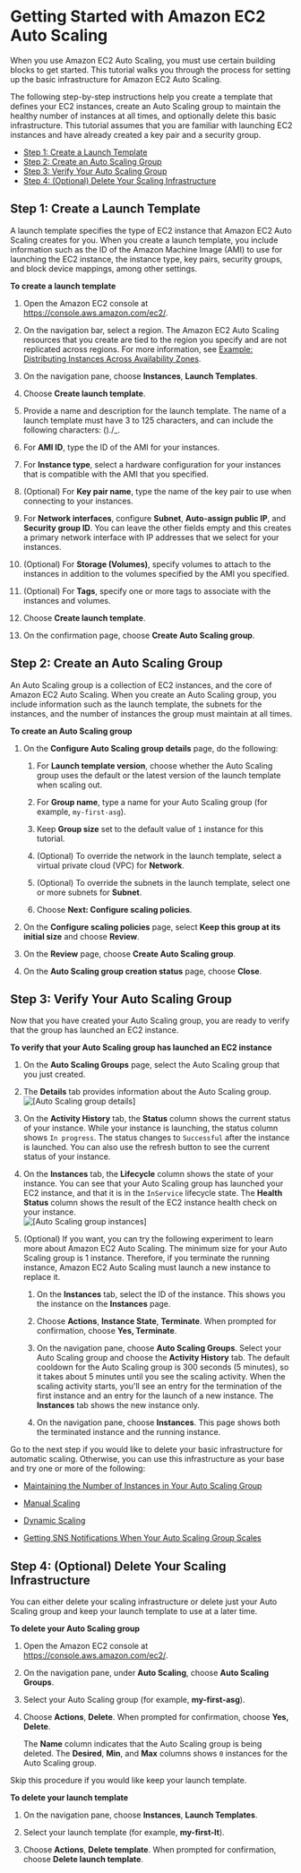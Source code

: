 # Getting Started with Amazon EC2 Auto Scaling<a name="GettingStartedTutorial"></a>

When you use Amazon EC2 Auto Scaling, you must use certain building blocks to get started\. This tutorial walks you through the process for setting up the basic infrastructure for Amazon EC2 Auto Scaling\.

The following step\-by\-step instructions help you create a template that defines your EC2 instances, create an Auto Scaling group to maintain the healthy number of instances at all times, and optionally delete this basic infrastructure\. This tutorial assumes that you are familiar with launching EC2 instances and have already created a key pair and a security group\.


+ [Step 1: Create a Launch Template](#gs-create-lt)
+ [Step 2: Create an Auto Scaling Group](#gs-create-asg)
+ [Step 3: Verify Your Auto Scaling Group](#gs-verify-asg)
+ [Step 4: \(Optional\) Delete Your Scaling Infrastructure](#gs-delete-asg)

## Step 1: Create a Launch Template<a name="gs-create-lt"></a>

A launch template specifies the type of EC2 instance that Amazon EC2 Auto Scaling creates for you\. When you create a launch template, you include information such as the ID of the Amazon Machine Image \(AMI\) to use for launching the EC2 instance, the instance type, key pairs, security groups, and block device mappings, among other settings\.

**To create a launch template**

1. Open the Amazon EC2 console at [https://console\.aws\.amazon\.com/ec2/](https://console.aws.amazon.com/ec2/)\.

1. On the navigation bar, select a region\. The Amazon EC2 Auto Scaling resources that you create are tied to the region you specify and are not replicated across regions\. For more information, see [Example: Distributing Instances Across Availability Zones](auto-scaling-benefits.md#arch-AutoScalingMultiAZ)\.

1. On the navigation pane, choose **Instances**, **Launch Templates**\.

1. Choose **Create launch template**\.

1. Provide a name and description for the launch template\. The name of a launch template must have 3 to 125 characters, and can include the following characters: \(\)\./\_\.

1. For **AMI ID**, type the ID of the AMI for your instances\.

1. For **Instance type**, select a hardware configuration for your instances that is compatible with the AMI that you specified\.

1. \(Optional\) For **Key pair name**, type the name of the key pair to use when connecting to your instances\.

1. For **Network interfaces**, configure **Subnet**, **Auto\-assign public IP**, and **Security group ID**\. You can leave the other fields empty and this creates a primary network interface with IP addresses that we select for your instances\.

1. \(Optional\) For **Storage \(Volumes\)**, specify volumes to attach to the instances in addition to the volumes specified by the AMI you specified\.

1. \(Optional\) For **Tags**, specify one or more tags to associate with the instances and volumes\.

1. Choose **Create launch template**\.

1. On the confirmation page, choose **Create Auto Scaling group**\.

## Step 2: Create an Auto Scaling Group<a name="gs-create-asg"></a>

An Auto Scaling group is a collection of EC2 instances, and the core of Amazon EC2 Auto Scaling\. When you create an Auto Scaling group, you include information such as the launch template, the subnets for the instances, and the number of instances the group must maintain at all times\.

**To create an Auto Scaling group**

1. On the **Configure Auto Scaling group details** page, do the following:

   1. For **Launch template version**, choose whether the Auto Scaling group uses the default or the latest version of the launch template when scaling out\.

   1. For **Group name**, type a name for your Auto Scaling group \(for example, `my-first-asg`\)\.

   1. Keep **Group size** set to the default value of `1` instance for this tutorial\.

   1. \(Optional\) To override the network in the launch template, select a virtual private cloud \(VPC\) for **Network**\.

   1. \(Optional\) To override the subnets in the launch template, select one or more subnets for **Subnet**\. 

   1. Choose **Next: Configure scaling policies**\.

1. On the **Configure scaling policies** page, select **Keep this group at its initial size** and choose **Review**\.

1. On the **Review** page, choose **Create Auto Scaling group**\.

1. On the **Auto Scaling group creation status** page, choose **Close**\.

## Step 3: Verify Your Auto Scaling Group<a name="gs-verify-asg"></a>

Now that you have created your Auto Scaling group, you are ready to verify that the group has launched an EC2 instance\.

**To verify that your Auto Scaling group has launched an EC2 instance**

1. On the **Auto Scaling Groups** page, select the Auto Scaling group that you just created\.

1. The **Details** tab provides information about the Auto Scaling group\.  
![\[Auto Scaling group details\]](http://docs.aws.amazon.com/autoscaling/ec2/userguide/images/as-gs-group-details.png)

1. On the **Activity History** tab, the **Status** column shows the current status of your instance\. While your instance is launching, the status column shows `In progress`\. The status changes to `Successful` after the instance is launched\. You can also use the refresh button to see the current status of your instance\.

1. On the **Instances** tab, the **Lifecycle** column shows the state of your instance\. You can see that your Auto Scaling group has launched your EC2 instance, and that it is in the `InService` lifecycle state\. The **Health Status** column shows the result of the EC2 instance health check on your instance\.  
![\[Auto Scaling group instances\]](http://docs.aws.amazon.com/autoscaling/ec2/userguide/images/as-gs-group-instances.png)

1. \(Optional\) If you want, you can try the following experiment to learn more about Amazon EC2 Auto Scaling\. The minimum size for your Auto Scaling group is 1 instance\. Therefore, if you terminate the running instance, Amazon EC2 Auto Scaling must launch a new instance to replace it\.

   1. On the **Instances** tab, select the ID of the instance\. This shows you the instance on the **Instances** page\.

   1. Choose **Actions**, **Instance State**, **Terminate**\. When prompted for confirmation, choose **Yes, Terminate**\.

   1. On the navigation pane, choose **Auto Scaling Groups**\. Select your Auto Scaling group and choose the **Activity History** tab\. The default cooldown for the Auto Scaling group is 300 seconds \(5 minutes\), so it takes about 5 minutes until you see the scaling activity\. When the scaling activity starts, you'll see an entry for the termination of the first instance and an entry for the launch of a new instance\. The **Instances** tab shows the new instance only\.

   1. On the navigation pane, choose **Instances**\. This page shows both the terminated instance and the running instance\.

Go to the next step if you would like to delete your basic infrastructure for automatic scaling\. Otherwise, you can use this infrastructure as your base and try one or more of the following:

+ [Maintaining the Number of Instances in Your Auto Scaling Group](as-maintain-instance-levels.md)

+ [Manual Scaling](as-manual-scaling.md)

+ [Dynamic Scaling](as-scale-based-on-demand.md)

+ [Getting SNS Notifications When Your Auto Scaling Group Scales](ASGettingNotifications.md)

## Step 4: \(Optional\) Delete Your Scaling Infrastructure<a name="gs-delete-asg"></a>

You can either delete your scaling infrastructure or delete just your Auto Scaling group and keep your launch template to use at a later time\.

**To delete your Auto Scaling group**

1. Open the Amazon EC2 console at [https://console\.aws\.amazon\.com/ec2/](https://console.aws.amazon.com/ec2/)\.

1. On the navigation pane, under **Auto Scaling**, choose **Auto Scaling Groups**\.

1. Select your Auto Scaling group \(for example, **my\-first\-asg**\)\.

1. Choose **Actions**, **Delete**\. When prompted for confirmation, choose **Yes, Delete**\.

   The **Name** column indicates that the Auto Scaling group is being deleted\. The **Desired**, **Min**, and **Max** columns shows `0` instances for the Auto Scaling group\.

Skip this procedure if you would like keep your launch template\.

**To delete your launch template**

1. On the navigation pane, choose **Instances**, **Launch Templates**\.

1. Select your launch template \(for example, **my\-first\-lt**\)\.

1. Choose **Actions**, **Delete template**\. When prompted for confirmation, choose **Delete launch template**\.
